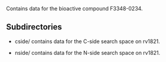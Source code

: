Contains data for the bioactive compound F3348-0234.

## Subdirectories

- cside/ contains data for the C-side search space on rv1821.

- nside/ contains data for the N-side search space on rv1821.

